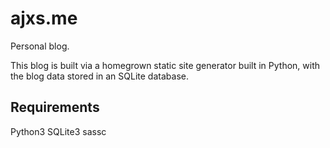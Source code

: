 # ajxs.me

Personal blog.

This blog is built via a homegrown static site generator built in Python, with the blog data stored in an SQLite database.

## Requirements

Python3
SQLite3
sassc
